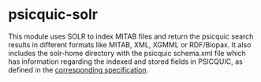 # psicquic-solr

This module uses SOLR to index MITAB files and return the psicquic search results in different formats like MITAB, XML, XGMML or RDF/Biopax. It also includes the solr-home directory with the psicquic schema.xml file which has information regarding the indexed and stored fields in PSICQUIC, as defined in the [corresponding specification](http://psicquic.github.io/MiqlDefinition.html).
